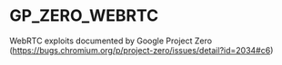 # GP_ZERO_WEBRTC
WebRTC exploits documented by Google Project Zero (https://bugs.chromium.org/p/project-zero/issues/detail?id=2034#c6)
